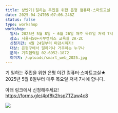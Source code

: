 ```yaml
---
title: 상반기ㅣ일하는 주민을 위한 은평 컴퓨터·스마트교실
date: 2025-04-24T05:07:06.248Z
status: false
type: workshop
workshop:
  일시: 2025년 5월 8일 ~ 6월 26일 매주 목요일 저녁 7시
  장소: 서울시50+서부캠퍼스 교육실 2A·2C
  신청기간: 4월 24일부터 마감시까지!
  대상: 은평구에서 일하거나 거주하는 누구나
  문의: 기획협력팀 02-6952-1872
  이미지: /uploads/smart_web_2025.jpg
---
```

기 일하는 주민을 위한 은평 야간 컴퓨터·스마트교실★\
2025년 5월 8일부터 매주 목요일 저녁 7시에 합니다.

아래 링크에서 신청해주세요!\
<https://forms.gle/4pf8k2hsp7TZaw4c8>

![ ](/uploads/smart_web_2025.jpg " ")